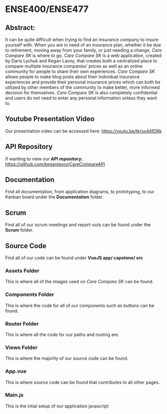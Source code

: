 # ENSE400/ENSE477

## Abstract:

It can be quite difficult when trying to find an insurance company to insure yourself with. When you are in need of an insurance plan, whether it be due to retirement, moving away from your family, or just needing a change, *Care Compare SK* is where to go. *Care Compare SK* is a web application, created by Daris Lychuk and Kegan Lavoy, that creates both a centralized place to compare multiple insurance companies’ prices as well as an online community for people to share their own experiences. *Care Compare SK* allows people to make blog posts about their individual insurance experiences and provide their personal insurance prices which can both be utilized by other members of the community to make better, more informed decision for themselves. *Care Compare SK* is also completely confidential and users do not need to enter any personal information unless they want to.

## Youtube Presentation Video

Our presentation video can be accessed here: https://youtu.be/tkrsx44fDRk

## API Repository

If wanting to view our **API repository:** https://github.com/keganlavoy/CareCompareAPI

## Documentation

Find all documentation, from application diagrams, to prototyping, to our Kanban board under the **Documentation** folder.

## Scrum

Find all of our scrum meetings and report-outs can be found under the **Scrum** folder.

## Source Code

Find all of our code can be found under **VueJS app/ capstone/ src**

### Assets Folder

This is where all of the images used on *Care Compare SK* can be found.

### Components Folder

This is where the code for all of our components such as buttons can be found.

### Router Folder

This is where all the code for our paths and routing are.

### Views Folder

This is where the majority of our source code can be found.

### App.vue

This is where source code can be found that contributes to all other pages.

### Main.js

This is the intial setup of our application javascript
